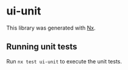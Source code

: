 # ui-unit

This library was generated with [Nx](https://nx.dev).

## Running unit tests

Run `nx test ui-unit` to execute the unit tests.
